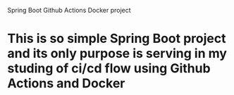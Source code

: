 Spring Boot Github Actions Docker project

# This is so simple Spring Boot project and its only purpose is serving in my studing of ci/cd flow using Github Actions and Docker
